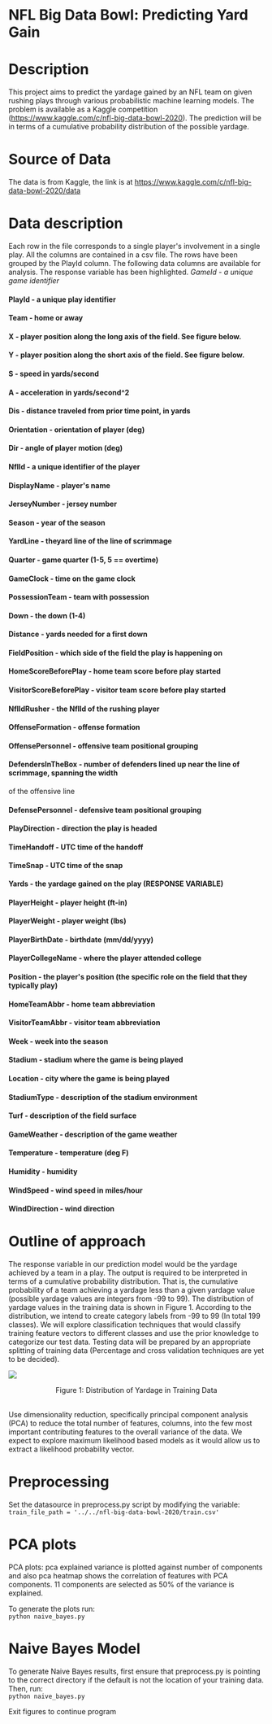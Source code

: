 # NFL Big Data Bowl: Predicting Yard Gain

# Description
This project aims to predict the yardage gained by an NFL team on given rushing plays through various probabilistic machine
learning models. The problem is available as a Kaggle competition
(https://www.kaggle.com/c/nfl-big-data-bowl-2020). The prediction will be in terms of a
cumulative probability distribution of the possible yardage.

# Source of Data
The data is from Kaggle, the link is at
https://www.kaggle.com/c/nfl-big-data-bowl-2020/data

# Data description
Each row in the file corresponds to a single player's involvement in a single play.
All the columns are contained in a csv file. The rows have been grouped by the PlayId column. The
following data columns are available for analysis. The response variable has been highlighted.
*GameId - a unique game identifier* <br />
#### PlayId - a unique play identifier <br />
#### Team - home or away <br />
#### X - player position along the long axis of the field. See figure below. <br />
#### Y - player position along the short axis of the field. See figure below. <br />
#### S - speed in yards/second <br />
#### A - acceleration in yards/second^2 <br />
#### Dis - distance traveled from prior time point, in yards <br />
#### Orientation - orientation of player (deg) <br />
#### Dir - angle of player motion (deg) <br />
#### NflId - a unique identifier of the player <br />
#### DisplayName - player's name <br />
#### JerseyNumber - jersey number <br />
#### Season - year of the season <br />
#### YardLine - theyard line of the line of scrimmage <br />
#### Quarter - game quarter (1-5, 5 == overtime) <br />
#### GameClock - time on the game clock <br />
#### PossessionTeam - team with possession <br />
#### Down - the down (1-4) <br />
#### Distance - yards needed for a first down <br />
#### FieldPosition - which side of the field the play is happening on <br />
#### HomeScoreBeforePlay - home team score before play started <br />
#### VisitorScoreBeforePlay - visitor team score before play started <br />
#### NflIdRusher - the NflId of the rushing player <br />
#### OffenseFormation - offense formation <br />
#### OffensePersonnel - offensive team positional grouping <br />
#### DefendersInTheBox - number of defenders lined up near the line of scrimmage, spanning the width
of the offensive line <br />
#### DefensePersonnel - defensive team positional grouping <br />
#### PlayDirection - direction the play is headed <br />
#### TimeHandoff - UTC time of the handoff <br />
#### TimeSnap - UTC time of the snap <br />
**Yards - the yardage gained on the play (RESPONSE VARIABLE)** <br />
#### PlayerHeight - player height (ft-in) <br />
#### PlayerWeight - player weight (lbs) <br />
#### PlayerBirthDate - birthdate (mm/dd/yyyy) <br />
#### PlayerCollegeName - where the player attended college <br />
#### Position - the player's position (the specific role on the field that they typically play) <br />
#### HomeTeamAbbr - home team abbreviation <br />
#### VisitorTeamAbbr - visitor team abbreviation <br />
#### Week - week into the season <br />
#### Stadium - stadium where the game is being played <br />
#### Location - city where the game is being played <br />
#### StadiumType - description of the stadium environment <br />
#### Turf - description of the field surface <br />
#### GameWeather - description of the game weather <br />
#### Temperature - temperature (deg F) <br />
#### Humidity - humidity <br />
#### WindSpeed - wind speed in miles/hour <br />
#### WindDirection - wind direction <br />

# Outline of approach
The response variable in our prediction model would be the yardage
achieved by a team in a play. The output is required to be interpreted in terms of a cumulative
probability distribution. That is, the cumulative probability of a team achieving a yardage less
than a given yardage value (possible yardage values are integers from -99 to 99).
The distribution of yardage values in the training data is shown in Figure 1. According to the
distribution, we intend to create category labels from -99 to 99 (In total 199 classes). We will
explore classification techniques that would classify training feature vectors to different classes
and use the prior knowledge to categorize our test data. Testing data will be prepared by an
appropriate splitting of training data (Percentage and cross validation techniques are yet to be
decided).

<img src="https://github.com/jhess/NFL-Big-Data-Bowl-Predicting-Yard-Gain/assets/1844404/53cdc11b-9275-4d9d-924a-5ac99f19998e" /> <br />
<div style="text-align:center">
  Figure 1: Distribution of Yardage in Training Data 
</div> <br />


Use dimensionality reduction, specifically principal component analysis (PCA) to reduce
the total number of features, columns, into the few most important contributing features to the
overall variance of the data. We expect to explore maximum likelihood based models as it would
allow us to extract a likelihood probability vector.

# Preprocessing
Set the datasource in preprocess.py script by modifying the variable: <br />
`train_file_path = '../../nfl-big-data-bowl-2020/train.csv'`

# PCA plots
PCA plots: pca explained variance is plotted against number of components and also
pca heatmap shows the correlation of features with PCA components. 11 components are
selected as 50% of the variance is explained.

To generate the plots run: <br />
`python naive_bayes.py`

# Naive Bayes Model
To generate Naive Bayes results, first ensure that preprocess.py is pointing to the correct directory if the default is not the location of your training data. Then, run: <br />
`python naive_bayes.py`

Exit figures to continue program
